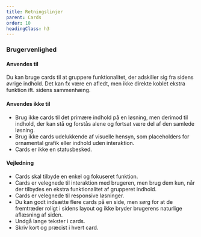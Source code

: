 ```yaml
---
title: Retningslinjer
parent: Cards
order: 10
headingClass: h3
---
```


<h3 class="h4">Brugervenlighed</h3>
<h4 class="h5">Anvendes til</h4>

Du kan bruge cards til at gruppere funktionalitet, der adskiller sig fra sidens øvrige indhold. Det kan fx være en afledt, men ikke direkte koblet ekstra funktion ift. sidens sammenhæng.

<h4 class="h5">Anvendes ikke til</h4>

- Brug ikke cards til det primære indhold på en løsning, men derimod til indhold, der kan stå og forstås alene og fortsat være del af den samlede løsning.
- Brug ikke cards udelukkende af visuelle hensyn, som placeholders for ornamental grafik eller indhold uden interaktion.
- Cards er ikke en statusbesked.

<h4 class="h5">Vejledning</h4>

- Cards skal tilbyde en enkel og fokuseret funktion. 
- Cards er velegnede til interaktion med brugeren, men brug dem kun, når der tilbydes en ekstra funktionalitet af grupperet indhold.
- Cards er velegnede til responsive løsninger.
- Du kan godt indsætte flere cards på en side, men sørg for at de fremtræder roligt i sidens layout og ikke bryder brugerens naturlige aflæsning af siden.
- Undgå lange tekster i cards.
- Skriv kort og præcist i hvert card.

